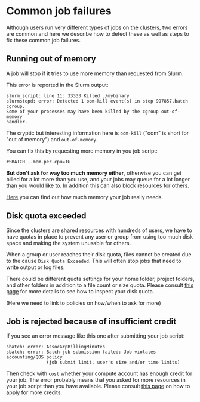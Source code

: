 # Common job failures

Although users run very different types of jobs on the clusters, two errors are common and here we
describe how to detect these as well as steps to fix these common job failures.


## Running out of memory

A job will stop if it tries to use more memory than requested from Slurm.

This error is reported in the Slurm output:
```
slurm_script: line 11: 33333 Killed ./mybinary
slurmstepd: error: Detected 1 oom-kill event(s) in step 997857.batch cgroup.
Some of your processes may have been killed by the cgroup out-of-memory
handler.
```

The cryptic but interesting information here is `oom-kill` ("oom" is short for "out of memory") and `out-of-memory`.

You can fix this by requesting more memory in you job script:
```
#SBATCH --mem-per-cpu=1G
```

**But don't ask for way too much memory either**, otherwise you can get billed
for a lot more than you use, and your jobs may queue for a lot longer than you
would like to. In addition this can also block resources for others.

[Here](choosing_memory_settings.md) you can find out
how much memory your job really needs.


## Disk quota exceeded

Since the clusters are shared resources with hundreds of users, we have to have
quotas in place to prevent any user or group from
using too much disk space and making the system unusable for others.

When a group or user reaches their disk quota, files cannot be created due to the cause `Disk Quota Exceeded`.
This will often stop jobs that need to write output or log files.

There could be different quota settings for your home folder, project folders,
and other folders in addition to a file count or size quota.  Please consult
[this page](/files_storage/clusters.md) for
more details to see how to inspect your disk quota.

(Here we need to link to policies on how/when to ask for more)


## Job is rejected because of insufficient credit

If you see an error message like this one after submitting your job script:
```
sbatch: error: AssocGrpBillingMinutes
sbatch: error: Batch job submission failed: Job violates accounting/QOS policy
               (job submit limit, user's size and/or time limits)
```

Then check with `cost` whether your compute account has enough credit for your
job. The error probably means that you asked for more resources in your job
script than you have available. Please consult [this page](/getting_started/applying_resources.md) on how to apply for more credits.
